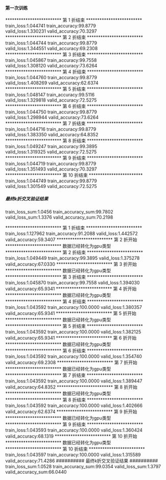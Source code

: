 #### 第一次训练
************************* 第 1 折结束 *************************  
train_loss:1.044741 train_accuracy:99.8779  
 valid_loss:1.330231 valid_accuracy:70.3297  
************************* 第 2 折结束 *************************  
train_loss:1.044744 train_accuracy:99.8779  
 valid_loss:1.344551 valid_accuracy:69.2308  
************************* 第 3 折结束 *************************  
train_loss:1.045867 train_accuracy:99.7558  
 valid_loss:1.308120 valid_accuracy:73.6264  
************************* 第 4 折结束 *************************  
train_loss:1.044760 train_accuracy:99.8779  
 valid_loss:1.408269 valid_accuracy:62.6374  
************************* 第 5 折结束 *************************  
train_loss:1.048147 train_accuracy:99.5116  
 valid_loss:1.329818 valid_accuracy:72.5275  
************************* 第 6 折结束 *************************  
train_loss:1.044750 train_accuracy:99.8779  
 valid_loss:1.298944 valid_accuracy:73.6264  
************************* 第 7 折结束 *************************  
train_loss:1.044716 train_accuracy:99.8779  
 valid_loss:1.383350 valid_accuracy:64.8352  
************************* 第 8 折结束 *************************  
train_loss:1.049247 train_accuracy:99.3895  
 valid_loss:1.319325 valid_accuracy:72.5275  
************************* 第 9 折结束 *************************    
train_loss:1.044719 train_accuracy:99.8779  
 valid_loss:1.351493 valid_accuracy:70.3297  
************************* 第 10 折结束 ************************  
train_loss:1.044749 train_accuracy:99.8779  
 valid_loss:1.301549 valid_accuracy:72.5275  
##### 最终k折交叉验证结果
train_loss_sum:1.0456 train_accuracy_sum:99.7802  
 valid_loss_sum:1.3376 valid_accuracy_sum:70.2198
 
************************* 第 1 折结束 *************************
train_loss:1.127962 train_accuracy:91.2088
 valid_loss:1.442572 valid_accuracy:59.3407
************************* 第 2 折开始 *************************
数据已经转化为gpu类型
************************* 第 2 折结束 *************************
train_loss:1.049449 train_accuracy:99.3895
 valid_loss:1.375278 valid_accuracy:67.0330
************************* 第 3 折开始 *************************
数据已经转化为gpu类型
************************* 第 3 折结束 *************************
train_loss:1.045870 train_accuracy:99.7558
 valid_loss:1.394030 valid_accuracy:65.9341
************************* 第 4 折开始 *************************
数据已经转化为gpu类型
************************* 第 4 折结束 *************************
train_loss:1.043592 train_accuracy:100.0000
 valid_loss:1.380357 valid_accuracy:65.9341
************************* 第 5 折开始 *************************
数据已经转化为gpu类型
************************* 第 5 折结束 *************************
train_loss:1.043592 train_accuracy:100.0000
 valid_loss:1.382125 valid_accuracy:65.9341
************************* 第 6 折开始 *************************
数据已经转化为gpu类型
************************* 第 6 折结束 *************************
train_loss:1.043592 train_accuracy:100.0000
 valid_loss:1.354740 valid_accuracy:69.2308
************************* 第 7 折开始 *************************
数据已经转化为gpu类型
************************* 第 7 折结束 *************************
train_loss:1.043592 train_accuracy:100.0000
 valid_loss:1.389447 valid_accuracy:64.8352
************************* 第 8 折开始 *************************
数据已经转化为gpu类型
************************* 第 8 折结束 *************************
train_loss:1.043592 train_accuracy:100.0000
 valid_loss:1.402666 valid_accuracy:62.6374
************************* 第 9 折开始 *************************
数据已经转化为gpu类型
************************* 第 9 折结束 *************************
train_loss:1.043593 train_accuracy:100.0000
 valid_loss:1.360424 valid_accuracy:68.1319
************************* 第 10 折开始 *************************
数据已经转化为gpu类型
************************* 第 10 折结束 *************************
train_loss:1.043597 train_accuracy:100.0000
 valid_loss:1.315589 valid_accuracy:71.4286
########## 最终k折交叉验证结果 ##########
train_loss_sum:1.0528 train_accuracy_sum:99.0354
 valid_loss_sum:1.3797 valid_accuracy_sum:66.0440  
